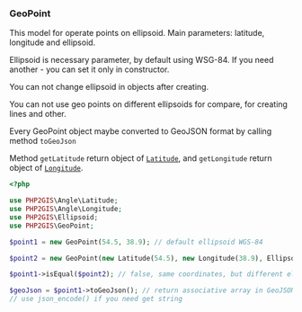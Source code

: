 ### GeoPoint

This model for operate points on ellipsoid. Main parameters: latitude, longitude and ellipsoid.

Ellipsoid is necessary parameter, by default using WSG-84. If you need another - you can set it only in constructor.

You can not change ellipsoid in objects after creating.

You can not use geo points on different ellipsoids for compare, for creating lines and other.

Every GeoPoint object maybe converted to GeoJSON format by calling method `toGeoJson`

Method `getLatitude` return object of [`Latitude`](latitude.md), and `getLongitude` return object of [`Longitude`](longitude.md).


```php
<?php

use PHP2GIS\Angle\Latitude;
use PHP2GIS\Angle\Longitude;
use PHP2GIS\Ellipsoid;
use PHP2GIS\GeoPoint;

$point1 = new GeoPoint(54.5, 38.9); // default ellipsoid WGS-84

$point2 = new GeoPoint(new Latitude(54.5), new Longitude(38.9), Ellipsoid::ELLIPSOID_PZ90);

$point1->isEqual($point2); // false, same coordinates, but different ellipsoids

$geoJson = $point1->toGeoJson(); // return associative array in GeoJSON format
// use json_encode() if you need get string
```
